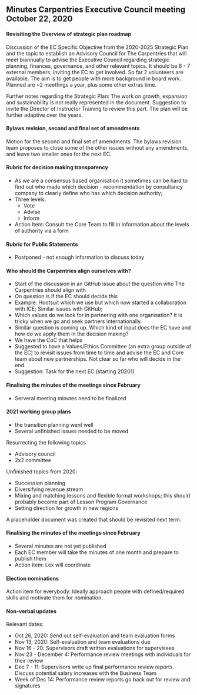 ## Minutes Carpentries Executive Council meeting October 22, 2020


#### Revisiting the Overview of strategic plan roadmap

Discussion of the EC Specific Objective from the 2020-2025 Strategic
Plan and the topic to establish an Advisory Council for The
Carpentries that will meet biannually to advise the Executive Council
regarding strategic planning, finances, governance, and other relevant
topics. It should be 6 - 7 external members, inviting the EC to get
involved. So far 2 volunteers are available. The aim is to get people
with more background in board work. Planned are ~2 meetfings a year,
plus some other extras time.

Further notes regarding the Strategic Plan: The work on growth,
expansion and sustainability is not really represented in the
document. Suggestion to invite the Director of Instructor Training to
review this part. The plan will be further adaptive over the years.

#### Bylaws revision, second and final set of amendments

Motion for the second and final set of amendments. The bylaws revision
team proposes to close some of the other issues without any
amendments, and leave two smaller ones for the next EC.

#### Rubric for decision making transparency 

- As we are a consensus based organisation it sometimes can be hard to
  find out who made which decision - recommendation by consultancy
  company to clearly define who has which decision authority;
- Three levels: 
  - Vote 
  - Advise
  - Inform
- Action Item: Consult the Core Team to fill in information about the
  levels of authority via a form

#### Rubric for Public Statements

- Postponed - not enough information to discuss today

#### Who should the Carpentries align ourselves with?

- Start of the discussion in an GitHub issue about the question who
  The Carpentries should align with
- On question is if the EC should decide this
- Example: Hootsuit which we use but which now started a collaboration
  with ICE; Similar issues with GitHub;
- Which values do we look for in partnering with one organisation? It
  is tricky when we go and seek partners internationally.
- Similar question is coming up. Which kind of input does the EC have
  and how do we apply them in the decision making?
- We have the CoC that helps
- Suggested to have a Values/Ethics Committee (an extra group outside
  of the EC) to revisit issues from time to time and advise the EC and
  Core team about new partnerships. Not clear so far who will decide
  in the end.
- Suggestion: Task for the next EC (starting 20201)

#### Finalising the minutes of the meetings since February

- Serveral meeting minutes need to be finalized

#### 2021 working group plans

- the transition planning went well
- Several unfinished issues needed to be moved

Resurrecting the following topics
- Advisory council
- 2x2 committee 

Unfinished topics from 2020:
- Succession planning
- Diversifying revenue stream
- Mixing and matching lessons and flexible format workshops; this
  should probably become part of Lesson Program Governance
- Setting direction for growth in new regions

A placeholder document was created that should be revisited next term.

#### Finalising the minutes of the meetings since February

- Several minutes are not yet published
- Each EC member will take the minutes of one month and prepare to
  publish them
- Action item: Lex will coordinate

#### Election nominations

Action item for everybody: Ideally approach people with
defined/required skills and motivate them for nomination.

#### Non-verbal updates

Relevant dates:
- Oct 26, 2020: Send out self-evaluation and team evaluation forms
- Nov 13, 2020: Self-evaluation and team evaluations due
- Nov 16 - 20: Supervisors draft written evaluations for supervisees
- Nov 23 - December 4: Performance review meetings with individuals for their review
- Dec 7 - 11: Supervisors write up final performance review
  reports. Discuss potential salary increases with the Business Team
- Week of Dec 14: Performance review reports go back out for review
  and signatures
